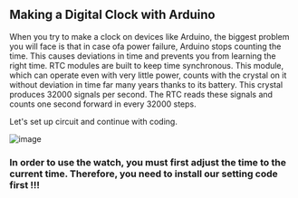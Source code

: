 ## Making a Digital Clock with Arduino

When you try to make a clock on devices like Arduino, the biggest problem you will face is that in case ofa power failure, Arduino stops counting the time. This causes deviations in time and prevents you from learning the right time. RTC modules are built to keep time synchronous. This module, which can operate even with very little power, counts with the crystal on it without deviation in time far many years thanks to its battery. This crystal produces 32000 signals per second. The RTC reads these signals and counts one second forward in every 32000 steps.

Let's set up circuit and continue with coding.

![image](https://user-images.githubusercontent.com/111511331/191012453-9f5ada5f-9f9b-45dc-aabf-702ed2a7932e.png)

### In order to use the watch, you must first adjust the time to the current time. Therefore, you need to install our setting code first !!!

